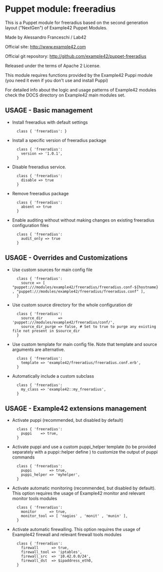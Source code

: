 # Puppet module: freeradius

This is a Puppet module for freeradius based on the second generation layout ("NextGen") of Example42 Puppet Modules.

Made by Alessandro Franceschi / Lab42

Official site: http://www.example42.com

Official git repository: http://github.com/example42/puppet-freeradius

Released under the terms of Apache 2 License.

This module requires functions provided by the Example42 Puppi module (you need it even if you don't use and install Puppi)

For detailed info about the logic and usage patterns of Example42 modules check the DOCS directory on Example42 main modules set.

## USAGE - Basic management

* Install freeradius with default settings

        class { 'freeradius': }

* Install a specific version of freeradius package

        class { 'freeradius':
          version => '1.0.1',
        }

* Disable freeradius service.

        class { 'freeradius':
          disable => true
        }

* Remove freeradius package

        class { 'freeradius':
          absent => true
        }

* Enable auditing without without making changes on existing freeradius configuration files

        class { 'freeradius':
          audit_only => true
        }


## USAGE - Overrides and Customizations
* Use custom sources for main config file 

        class { 'freeradius':
          source => [ "puppet:///modules/example42/freeradius/freeradius.conf-${hostname}" , "puppet:///modules/example42/freeradius/freeradius.conf" ], 
        }


* Use custom source directory for the whole configuration dir

        class { 'freeradius':
          source_dir       => 'puppet:///modules/example42/freeradius/conf/',
          source_dir_purge => false, # Set to true to purge any existing file not present in $source_dir
        }

* Use custom template for main config file. Note that template and source arguments are alternative. 

        class { 'freeradius':
          template => 'example42/freeradius/freeradius.conf.erb',
        }

* Automatically include a custom subclass

        class { 'freeradius':
          my_class => 'example42::my_freeradius',
        }


## USAGE - Example42 extensions management 
* Activate puppi (recommended, but disabled by default)

        class { 'freeradius':
          puppi    => true,
        }

* Activate puppi and use a custom puppi_helper template (to be provided separately with a puppi::helper define ) to customize the output of puppi commands 

        class { 'freeradius':
          puppi        => true,
          puppi_helper => 'myhelper', 
        }

* Activate automatic monitoring (recommended, but disabled by default). This option requires the usage of Example42 monitor and relevant monitor tools modules

        class { 'freeradius':
          monitor      => true,
          monitor_tool => [ 'nagios' , 'monit' , 'munin' ],
        }

* Activate automatic firewalling. This option requires the usage of Example42 firewall and relevant firewall tools modules

        class { 'freeradius':       
          firewall      => true,
          firewall_tool => 'iptables',
          firewall_src  => '10.42.0.0/24',
          firewall_dst  => $ipaddress_eth0,
        }

